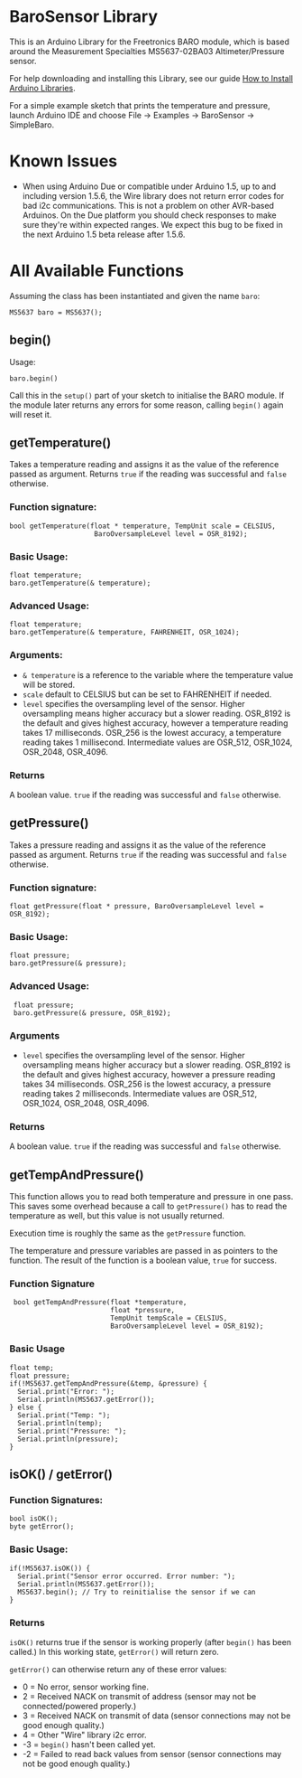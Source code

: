 # BaroSensor Library

This is an Arduino Library for the Freetronics BARO module, which is based around the Measurement Specialties MS5637-02BA03 Altimeter/Pressure sensor.

For help downloading and installing this Library, see our guide [How to Install Arduino Libraries](http://www.freetronics.com/pages/how-to-install-arduino-libraries).

For a simple example sketch that prints the temperature and pressure, launch Arduino IDE and choose File -> Examples -> BaroSensor -> SimpleBaro.


# Known Issues

* When using Arduino Due or compatible under Arduino 1.5, up to and including version 1.5.6, the Wire library does not return error codes for bad i2c communications. This is not a problem on other AVR-based Arduinos. On the Due platform you should check responses to make sure they're within expected ranges. We expect this bug to be fixed in the next Arduino 1.5 beta release after 1.5.6.

# All Available Functions

Assuming the class has been instantiated and given the name `baro`:

    MS5637 baro = MS5637();

## begin()

Usage:

    baro.begin()

Call this in the `setup()` part of your sketch to initialise the BARO module. If the module later returns any errors for some reason, calling `begin()` again will reset it.

## getTemperature()

Takes a temperature reading and assigns it as the value of the reference passed as argument. Returns `true` if the reading was successful and `false` otherwise.

### Function signature:

    bool getTemperature(float * temperature, TempUnit scale = CELSIUS,
                         BaroOversampleLevel level = OSR_8192);

### Basic Usage:

    float temperature;
    baro.getTemperature(& temperature);

### Advanced Usage:

    float temperature;
    baro.getTemperature(& temperature, FAHRENHEIT, OSR_1024);

### Arguments:

* `& temperature` is a reference to the variable where the temperature value
  will be stored.
* `scale` default to CELSIUS but can be set to FAHRENHEIT if needed.
* `level` specifies the oversampling level of the sensor. Higher
  oversampling means higher accuracy but a slower reading. OSR_8192 is
  the default and gives highest accuracy, however
  a temperature reading takes 17 milliseconds. OSR_256 is the lowest
  accuracy, a temperature reading takes 1 millisecond. Intermediate
  values are OSR_512, OSR_1024, OSR_2048, OSR_4096.

### Returns

A boolean value. `true` if the reading was successful and `false` otherwise.

## getPressure()

Takes a pressure reading and assigns it as the value of the reference passed as argument. Returns `true` if the reading was successful and `false` otherwise.

### Function signature:

    float getPressure(float * pressure, BaroOversampleLevel level = OSR_8192);

### Basic Usage:

    float pressure;
    baro.getPressure(& pressure);

### Advanced Usage:

     float pressure;
     baro.getPressure(& pressure, OSR_8192);

### Arguments

* `level` specifies the oversampling level of the sensor. Higher
  oversampling means higher accuracy but a slower reading. OSR_8192 is
  the default and gives highest accuracy, however a pressure reading
  takes 34 milliseconds. OSR_256 is the lowest accuracy, a pressure
  reading takes 2 milliseconds. Intermediate values are OSR_512,
  OSR_1024, OSR_2048, OSR_4096.

### Returns

A boolean value. `true` if the reading was successful and `false` otherwise.

## getTempAndPressure()

This function allows you to read both temperature and pressure in one
pass. This saves some overhead because a call to `getPressure()` has
to read the temperature as well, but this value is not usually
returned.

Execution time is roughly the same as the `getPressure` function.

The temperature and pressure variables are passed in as pointers to
the function. The result of the function is a boolean value, `true` for
success.

### Function Signature

     bool getTempAndPressure(float *temperature,
                             float *pressure,
                             TempUnit tempScale = CELSIUS,
                             BaroOversampleLevel level = OSR_8192);

### Basic Usage

    float temp;
    float pressure;
    if(!MS5637.getTempAndPressure(&temp, &pressure) {
      Serial.print("Error: ");
      Serial.println(MS5637.getError());
    } else {
      Serial.print("Temp: ");
      Serial.println(temp);
      Serial.print("Pressure: ");
      Serial.println(pressure);
    }
    

## isOK() / getError()

### Function Signatures:

    bool isOK();
    byte getError();

### Basic Usage:

    if(!MS5637.isOK()) {
      Serial.print("Sensor error occurred. Error number: "); 
      Serial.println(MS5637.getError());
      MS5637.begin(); // Try to reinitialise the sensor if we can
    }

### Returns

`isOK()` returns true if the sensor is working properly (after
`begin()` has been called.) In this working state, `getError()` will
return zero.

`getError()` can otherwise return any of these error values:

* 0 = No error, sensor working fine.
* 2 = Received NACK on transmit of address (sensor may not be connected/powered properly.)
* 3 = Received NACK on transmit of data (sensor connections may not be good enough quality.)
* 4 = Other "Wire" library i2c error.
* -3 = `begin()` hasn't been called yet.
* -2 = Failed to read back values from sensor (sensor connections may not be good enough quality.)

